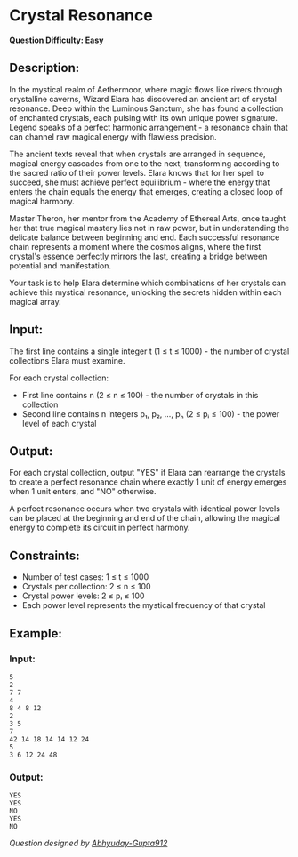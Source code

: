 # Crystal Resonance

**Question Difficulty: Easy**

## Description:

In the mystical realm of Aethermoor, where magic flows like rivers through crystalline caverns, Wizard Elara has discovered an ancient art of crystal resonance. Deep within the Luminous Sanctum, she has found a collection of enchanted crystals, each pulsing with its own unique power signature. Legend speaks of a perfect harmonic arrangement - a resonance chain that can channel raw magical energy with flawless precision.

The ancient texts reveal that when crystals are arranged in sequence, magical energy cascades from one to the next, transforming according to the sacred ratio of their power levels. Elara knows that for her spell to succeed, she must achieve perfect equilibrium - where the energy that enters the chain equals the energy that emerges, creating a closed loop of magical harmony.

Master Theron, her mentor from the Academy of Ethereal Arts, once taught her that true magical mastery lies not in raw power, but in understanding the delicate balance between beginning and end. Each successful resonance chain represents a moment where the cosmos aligns, where the first crystal's essence perfectly mirrors the last, creating a bridge between potential and manifestation.

Your task is to help Elara determine which combinations of her crystals can achieve this mystical resonance, unlocking the secrets hidden within each magical array.

## Input:

The first line contains a single integer t (1 ≤ t ≤ 1000) - the number of crystal collections Elara must examine.

For each crystal collection:

- First line contains n (2 ≤ n ≤ 100) - the number of crystals in this collection
- Second line contains n integers p₁, p₂, ..., pₙ (2 ≤ pᵢ ≤ 100) - the power level of each crystal

## Output:

For each crystal collection, output "YES" if Elara can rearrange the crystals to create a perfect resonance chain where exactly 1 unit of energy emerges when 1 unit enters, and "NO" otherwise.

A perfect resonance occurs when two crystals with identical power levels can be placed at the beginning and end of the chain, allowing the magical energy to complete its circuit in perfect harmony.

## Constraints:

- Number of test cases: 1 ≤ t ≤ 1000
- Crystals per collection: 2 ≤ n ≤ 100
- Crystal power levels: 2 ≤ pᵢ ≤ 100
- Each power level represents the mystical frequency of that crystal

## Example:

### Input:

```
5
2
7 7
4
8 4 8 12
2
3 5
7
42 14 18 14 14 12 24
5
3 6 12 24 48
```

### Output:

```
YES
YES
NO
YES
NO
```


_Question designed by [Abhyuday-Gupta912](https://github.com/Abhyuday-Gupta912)_
